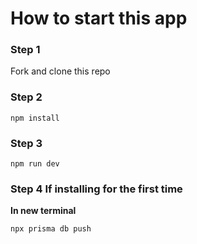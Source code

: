 # How to start this app

### Step 1

Fork and clone this repo

### Step 2

```
npm install
```

### Step 3

```
npm run dev
```

### Step 4 If installing for the first time

**In new terminal**

```
npx prisma db push
```
